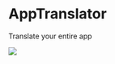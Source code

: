 # AppTranslator
Translate your entire app

[![](https://jitpack.io/v/Lebogang95/AppTranslator.svg)](https://jitpack.io/#Lebogang95/AppTranslator)
